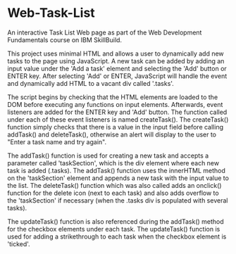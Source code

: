 # Web-Task-List
An interactive Task List Web page as part of the Web Development Fundamentals course on IBM SkillBuild.

This project uses minimal HTML and allows a user to dynamically add new tasks to the page using JavaScript. A new task can be added by adding an input value under the 'Add a task' element and selecting the 'Add' button or ENTER key. After selecting 'Add' or ENTER, JavaScript will handle the event and dynamically add HTML to a vacant div called '.tasks'. 

The script begins by checking that the HTML elements are loaded to the DOM before executing any functions on input elements. Afterwards, event listeners are added for the ENTER key and 'Add' button. The function called under each of these event listeners is named createTask(). The createTask() function simply checks that there is a value in the input field before calling addTask() and deleteTask(), otherwise an alert will display to the user to "Enter a task name and try again".

The addTask() function is used for creating a new task and accepts a parameter called 'taskSection', which is the div element where each new task is added (.tasks). The addTask() function uses the innerHTML method on the 'taskSection' element and appends a new task with the input value to the list. The deleteTask() function which was also called adds an onclick() function for the delete icon (next to each task) and also adds overflow to the 'taskSection' if necessary (when the .tasks div is populated with several tasks).

The updateTask() function is also referenced during the addTask() method for the checkbox elements under each task. The updateTask() function is used for adding a strikethrough to each task when the checkbox element is 'ticked'. 
